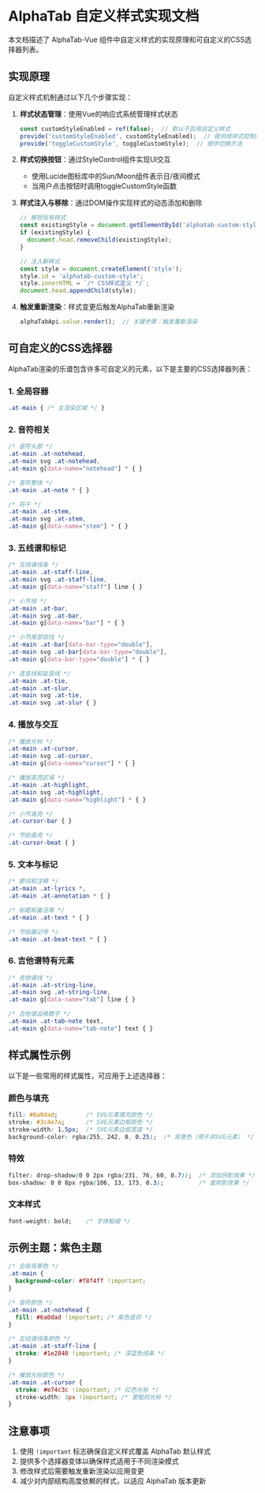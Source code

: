 # AlphaTab 自定义样式实现文档

本文档描述了 AlphaTab-Vue 组件中自定义样式的实现原理和可自定义的CSS选择器列表。

## 实现原理

自定义样式机制通过以下几个步骤实现：

1. **样式状态管理**：使用Vue的响应式系统管理样式状态
   ```js
   const customStyleEnabled = ref(false);  // 默认不启用自定义样式
   provide('customStyleEnabled', customStyleEnabled);  // 提供给样式控制组件
   provide('toggleCustomStyle', toggleCustomStyle);  // 提供切换方法
   ```

2. **样式切换按钮**：通过StyleControl组件实现UI交互
   - 使用Lucide图标库中的Sun/Moon组件表示日/夜间模式
   - 当用户点击按钮时调用toggleCustomStyle函数

3. **样式注入与移除**：通过DOM操作实现样式的动态添加和删除
   ```js
   // 移除现有样式
   const existingStyle = document.getElementById('alphatab-custom-style');
   if (existingStyle) {
     document.head.removeChild(existingStyle);
   }
   
   // 注入新样式
   const style = document.createElement('style');
   style.id = 'alphatab-custom-style';
   style.innerHTML = `/* CSS样式定义 */`;
   document.head.appendChild(style);
   ```

4. **触发重新渲染**：样式变更后触发AlphaTab重新渲染
   ```js
   alphaTabApi.value.render();  // 关键步骤：触发重新渲染
   ```

## 可自定义的CSS选择器

AlphaTab渲染的乐谱包含许多可自定义的元素，以下是主要的CSS选择器列表：

### 1. 全局容器

```css
.at-main { /* 主渲染区域 */ }
```

### 2. 音符相关

```css
/* 音符头部 */
.at-main .at-notehead,
.at-main svg .at-notehead,
.at-main g[data-name="notehead"] * { }

/* 音符整体 */
.at-main .at-note * { }

/* 符干 */
.at-main .at-stem,
.at-main svg .at-stem,
.at-main g[data-name="stem"] * { }
```

### 3. 五线谱和标记

```css
/* 五线谱线条 */
.at-main .at-staff-line,
.at-main svg .at-staff-line,
.at-main g[data-name="staff"] line { }

/* 小节线 */
.at-main .at-bar,
.at-main svg .at-bar,
.at-main g[data-name="bar"] * { }

/* 小节尾部双线 */
.at-main .at-bar[data-bar-type="double"],
.at-main svg .at-bar[data-bar-type="double"],
.at-main g[data-bar-type="double"] * { }

/* 连音线和延音线 */
.at-main .at-tie, 
.at-main .at-slur,
.at-main svg .at-tie,
.at-main svg .at-slur { }
```

### 4. 播放与交互

```css
/* 播放光标 */
.at-main .at-cursor,
.at-main svg .at-cursor,
.at-main g[data-name="cursor"] * { }

/* 播放高亮区域 */
.at-main .at-highlight,
.at-main svg .at-highlight,
.at-main g[data-name="highlight"] * { }

/* 小节高亮 */
.at-cursor-bar { }

/* 节拍高亮 */
.at-cursor-beat { }
```

### 5. 文本与标记

```css
/* 歌词和注释 */
.at-main .at-lyrics *,
.at-main .at-annotation * { }

/* 标题和备注等 */
.at-main .at-text * { }

/* 节拍器记号 */
.at-main .at-beat-text * { }
```

### 6. 吉他谱特有元素

```css
/* 吉他谱线 */
.at-main .at-string-line,
.at-main svg .at-string-line,
.at-main g[data-name="tab"] line { }

/* 吉他谱品格数字 */
.at-main .at-tab-note text,
.at-main g[data-name="tab-note"] text { }
```

## 样式属性示例

以下是一些常用的样式属性，可应用于上述选择器：

### 颜色与填充

```css
fill: #6a0dad;        /* SVG元素填充颜色 */
stroke: #3c4e7a;      /* SVG元素边框颜色 */
stroke-width: 1.5px;  /* SVG元素边框宽度 */
background-color: rgba(255, 242, 0, 0.25);  /* 背景色（用于非SVG元素） */
```

### 特效

```css
filter: drop-shadow(0 0 2px rgba(231, 76, 60, 0.7));  /* 添加阴影效果 */
box-shadow: 0 0 8px rgba(106, 13, 173, 0.3);          /* 盒阴影效果 */
```

### 文本样式

```css
font-weight: bold;    /* 字体粗细 */
```

## 示例主题：紫色主题

```css
/* 全局背景色 */
.at-main {
  background-color: #f8f4ff !important;
}

/* 音符颜色 */
.at-main .at-notehead {
  fill: #6a0dad !important; /* 紫色音符 */
}

/* 五线谱线条颜色 */
.at-main .at-staff-line {
  stroke: #1e2840 !important; /* 深蓝色线条 */
}

/* 播放光标颜色 */
.at-main .at-cursor {
  stroke: #e74c3c !important; /* 红色光标 */
  stroke-width: 3px !important; /* 更粗的光标 */
}
```

## 注意事项

1. 使用 `!important` 标志确保自定义样式覆盖 AlphaTab 默认样式
2. 提供多个选择器变体以确保样式适用于不同渲染模式
3. 修改样式后需要触发重新渲染以应用变更
4. 减少对内部结构高度依赖的样式，以适应 AlphaTab 版本更新
